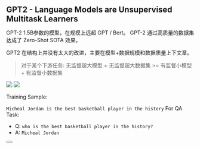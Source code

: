 # GPT2 - Language Models are Unsupervised Multitask Learners

GPT-2 1.5B参数的模型，在规模上远超 GPT / Bert。
GPT-2 通过高质量的数据集达成了 Zero-Shot SOTA 效果，

GPT2 在结构上并没有太大的改进，主要在模型+数据规模和数据质量上下文章。

> 对于某个下游任务: 无监督超大模型 + 无监督超大数据集 >= 有监督小模型 + 有监督小数据集


<div grid="~ cols-2 gap-2">
<div>
<img src="/gpt2-baseline.jpg" w="100%" h="~" />
<img src="/gpt2-pic.jpg" w="100%" h="~" />
<div class="text-sm">

</div>
</div>
<div>

Training Sample:

`Micheal Jordan is the best basketball player in the history` 
For QA Task:
- Q: `who is the best basketball player in the history?`
- A: `Micheal Jordan`
<Button class="mt-4" title="TASK DETAILS" url="https://openai.com/blog/better-language-models/#task5">
<carbon:book/>
</Button>
</div>
</div>

<!-- 
在GPT推出不久后，其实其并没有在收到很高的反响，因为同期Google出品了和其同样定位的模型Bert。
（Bert在试验数据集和模型上更大、同样是语言模型。只是预训练阶段Transform用的是encoder）
Bert性能在诸多下游任务优于GPT，但是GPT做大规模预训练的启发性是影响深远的。

OpenAI在 Bert 再获成功之后推出了 GPT 第二版本来对标Bert。它把模型直接推到了1.5B级别。但是主要卖点并不是性能，他的性能没有比Bert好太多，而是提出了 few-shot 的概念。
回顾下，刚才训练的方法是统一训练一个大模型然后去下游任务下面去微调后面的MLP，这其实还是要训练两次的。
而一类方法是叫多任务学习，就是在训练过程中不只看一个任务的数据集，而是去训练多个任务的数据，从而能够训练好之后在所有任务都能直接用而不用去微调。（NLP并没有很多做法）
也就是说对于一个通用模型训练好之后，你要去适应到一个下游任务，你需要做两件事情、为这个新的下游任务标注若干数据、并且微调模型的参数。还是有一定成本的。

GPT-2引入了zero-shot，即在下游任务中不需要标注数据y，不需要额外微调。
核心思想就是当无监督的预训练在学习样本的过程中，如果当这个模型足够大并且好、数据集也足够大也足够好。
好到什么情况呢？它就足以覆盖所有的有监督任务，也就是说所有的有监督学习都是无监督语言模型的一个子集。

回到模型上来说，上面说的什么意思，就是GPT1里面的分隔符，他在预训练阶段是不会去学习的，但是在下游任务中，这个分隔符就是一个特殊的符号，他会去学习这个符号的意义（不同的下游任务不同）。
但是在GPT2中他就不用单独去学习这个符号了。

例如当模型训练完“Micheal Jordan is the best basketball player in the history”语料的语言模型之后，便也学会了(question：“who is the best basketball player in the history ?”，answer:“Micheal Jordan”)的Q&A任务。
prompt即里面特殊的分隔符. answer the question,(prompt) document

充分利用更大容量的模型，利用无限的无监督的人写好的文章，去编码其中蕴含的语言学知识，以及，人类的知识。很明显NLP已经在往这个方向转向，而这背后隐藏着什么？超级昂贵的GPU计算时间，超大规模GPU机器学习集群，超长的模型训练过程。归根结底一句话：靠烧钱。靠烧钱背后又有两层意思，一个意思是你没钱就玩不起，就会被清除出NLP的竞赛场；另外一个意思是：即使你们公司有钱，但是钱让不让你花在这上面？当然这是另外一个问题。

总而言之，这说明NLP值得一提的技术进展的玩法已经变了，以后游戏规则变成了：土豪大科技公司靠暴力上数据规模，上GPU或者TPU集群，训练好预训练模型发布出来，不断刷出大新闻。通过暴力美学横扫一切，这是土豪端的玩法。而对于大多数人来说，你能做的是在别人放出来的预训练模型上做小修正或者刷应用或者刷各种榜单，逐步走向了应用人员的方向，这是大多数NLP从业者未来几年要面对的dilemma。
-->

<style>
h1 {
  font-size: 21px !important;
}
</style>

